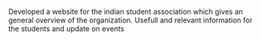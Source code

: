 Developed a website for the indian student association which gives an general overview of the organization. Usefull and relevant information for the students and update on events
